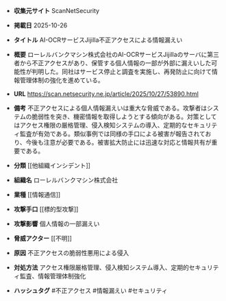 - **収集元サイト**
ScanNetSecurity

- **掲載日**
2025-10-26

- **タイトル**
AI-OCRサービスJijilla不正アクセスによる情報漏えい

- **概要**
ローレルバンクマシン株式会社のAI-OCRサービスJijillaのサーバに第三者から不正アクセスがあり、保管する個人情報の一部が外部に漏えいした可能性が判明した。同社はサービス停止と調査を実施し、再発防止に向けて情報管理体制の強化を進めている。

- **URL**
https://scan.netsecurity.ne.jp/article/2025/10/27/53890.html

- **備考**
不正アクセスによる個人情報漏えいは重大な脅威である。攻撃者はシステムの脆弱性を突き、機密情報を取得しようとする傾向がある。対策としてはアクセス権限の厳格管理、侵入検知システムの導入、定期的なセキュリティ監査が有効である。類似事例では同様の手口による被害が報告されており、今後も注意が必要である。被害拡大防止には迅速な対応と情報共有が重要である。

- **分類**
[[他組織インシデント]]

- **組織名**
ローレルバンクマシン株式会社

- **業種**
[[情報通信]]

- **攻撃手口**
[[標的型攻撃]]

- **攻撃影響**
個人情報の一部漏えい

- **脅威アクター**
[[不明]]

- **原因**
不正アクセスの脆弱性悪用による侵入

- **対処方法**
アクセス権限厳格管理、侵入検知システム導入、定期的セキュリティ監査、情報管理体制強化

- **ハッシュタグ**
#不正アクセス #情報漏えい #セキュリティ
